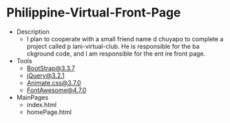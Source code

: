 # Philippine-Virtual-Front-Page
 + Description
    - I plan to cooperate with a small friend name
    d chuyapo to complete a project called p
    lani-virtual-club. He is responsible for the ba
    ckground code, and I am responsible for the ent
    ire front page.
 + Tools
    - BootStrap@3.3.7
    - jQuery@3.2.1
    - Animate.css@3.7.0
    - FontAwesome@4.7.0
 + MainPages
    - index.html
    - homePage.html